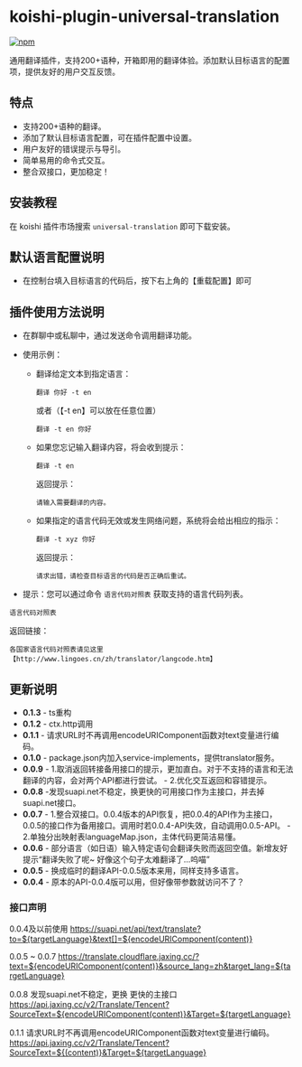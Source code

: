 # koishi-plugin-universal-translation

[![npm](https://img.shields.io/npm/v/koishi-plugin-universal-translation.svg)](https://www.npmjs.com/package/koishi-plugin-universal-translation)

通用翻译插件，支持200+语种，开箱即用的翻译体验。添加默认目标语言的配置项，提供友好的用户交互反馈。

## 特点

- 支持200+语种的翻译。
- 添加了默认目标语言配置，可在插件配置中设置。
- 用户友好的错误提示与导引。
- 简单易用的命令式交互。
- 整合双接口，更加稳定！

## 安装教程

在 koishi 插件市场搜索 `universal-translation` 即可下载安装。

## 默认语言配置说明

- 在控制台填入目标语言的代码后，按下右上角的【重载配置】即可

## 插件使用方法说明

- 在群聊中或私聊中，通过发送命令调用翻译功能。

- 使用示例：

  - 翻译给定文本到指定语言：
    ```
    翻译 你好 -t en
    ```
    或者（【-t en】可以放在任意位置）
    ```
    翻译 -t en 你好
    ```
  - 如果您忘记输入翻译内容，将会收到提示：
    ```
    翻译 -t en
    ```
    返回提示：
    ```
    请输入需要翻译的内容。
    ```
  - 如果指定的语言代码无效或发生网络问题，系统将会给出相应的指示：
    ```
    翻译 -t xyz 你好
    ```
    返回提示：
    ```
    请求出错，请检查目标语言的代码是否正确后重试。
    ```

- 提示：您可以通过命令 `语言代码对照表` 获取支持的语言代码列表。
```
语言代码对照表
``` 
返回链接：
```
各国家语言代码对照表请见这里【http://www.lingoes.cn/zh/translator/langcode.htm】
```

## 更新说明
- **0.1.3** - ts重构
- **0.1.2** - ctx.http调用
- **0.1.1** - 请求URL时不再调用encodeURIComponent函数对text变量进行编码。
- **0.1.0** - package.json内加入service-implements，提供translator服务。
- **0.0.9** - 1.取消返回转接备用接口的提示，更加直白。对于不支持的语言和无法翻译的内容，会对两个API都进行尝试。
            - 2.优化交互返回和容错提示。
- **0.0.8** -发现suapi.net不稳定，换更快的可用接口作为主接口，并去掉suapi.net接口。
- **0.0.7** - 1.整合双接口。0.0.4版本的API恢复，把0.0.4的API作为主接口，0.0.5的接口作为备用接口。调用时若0.0.4-API失效，自动调用0.0.5-API。
            - 2.单独分出映射表languageMap.json，主体代码更简洁易懂。
- **0.0.6** - 部分语言（如日语）输入特定语句会翻译失败而返回空值。新增友好提示“翻译失败了呢~ 好像这个句子太难翻译了...呜喵”
- **0.0.5** - 换成临时的翻译API-0.0.5版本来用，同样支持多语言。
- **0.0.4** - 原本的API-0.0.4版可以用，但好像带参数就访问不了？



### 接口声明

0.0.4及以前使用
https://suapi.net/api/text/translate?to=${targetLanguage}&text[]=${encodeURIComponent(content)}

0.0.5 ~ 0.0.7
https://translate.cloudflare.jaxing.cc/?text=${encodeURIComponent(content)}&source_lang=zh&target_lang=${targetLanguage}

0.0.8 发现suapi.net不稳定，更换 更快的主接口
https://api.jaxing.cc/v2/Translate/Tencent?SourceText=${encodeURIComponent(content)}&Target=${targetLanguage}

0.1.1 请求URL时不再调用encodeURIComponent函数对text变量进行编码。
https://api.jaxing.cc/v2/Translate/Tencent?SourceText=${(content)}&Target=${targetLanguage}